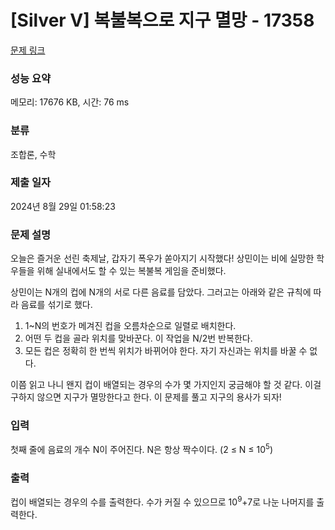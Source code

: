 # [Silver V] 복불복으로 지구 멸망 - 17358 

[문제 링크](https://www.acmicpc.net/problem/17358) 

### 성능 요약

메모리: 17676 KB, 시간: 76 ms

### 분류

조합론, 수학

### 제출 일자

2024년 8월 29일 01:58:23

### 문제 설명

<p>오늘은 즐거운 선린 축제날, 갑자기 폭우가 쏟아지기 시작했다! 상민이는 비에 실망한 학우들을 위해 실내에서도 할 수 있는 복불복 게임을 준비했다.</p>

<p>상민이는 N개의 컵에 N개의 서로 다른 음료를 담았다. 그러고는 아래와 같은 규칙에 따라 음료를 섞기로 했다.</p>

<ol>
	<li>1~N의 번호가 메겨진 컵을 오름차순으로 일렬로 배치한다.</li>
	<li>어떤 두 컵을 골라 위치를 맞바꾼다. 이 작업을 N/2번 반복한다.</li>
	<li>모든 컵은 정확히 한 번씩 위치가 바뀌어야 한다. 자기 자신과는 위치를 바꿀 수 없다.</li>
</ol>

<p>이쯤 읽고 나니 왠지 컵이 배열되는 경우의 수가 몇 가지인지 궁금해야 할 것 같다. 이걸 구하지 않으면 지구가 멸망한다고 한다. 이 문제를 풀고 지구의 용사가 되자!</p>

### 입력 

 <p>첫째 줄에 음료의 개수 N이 주어진다. N은 항상 짝수이다. (2 ≤ N ≤ 10<sup>5</sup>)</p>

### 출력 

 <p>컵이 배열되는 경우의 수를 출력한다. 수가 커질 수 있으므로 10<sup>9</sup>+7로 나눈 나머지를 출력한다.</p>

